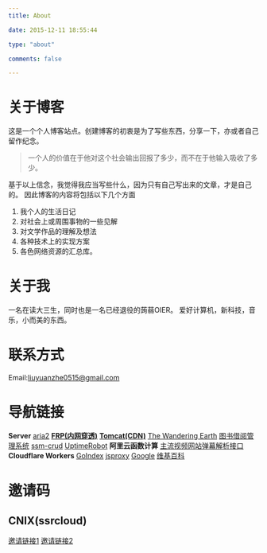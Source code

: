 ```yaml
---
title: About

date: 2015-12-11 18:55:44

type: "about"

comments: false

---
```

# 关于博客
这是一个个人博客站点。创建博客的初衷是为了写些东西，分享一下，亦或者自己留作纪念。

>  一个人的价值在于他对这个社会输出回报了多少，而不在于他输入吸收了多少。

基于以上信念，我觉得我应当写些什么，因为只有自己写出来的文章，才是自己的。
因此博客的内容将包括以下几个方面

1.  我个人的生活日记
2.  对社会上或周围事物的一些见解
3.  对文学作品的理解及想法
4.  各种技术上的实现方案
5.  各色网络资源的汇总库。

# 关于我
一名在读大三生，同时也是一名已经退役的蒟蒻OIER。
爱好计算机，新科技，音乐，小而美的东西。

# 联系方式
Email:<liuyuanzhe0515@gmail.com>

# 导航链接
**Server**
[aria2](http://aria.home999.cc:8050/)
**[FRP(内网穿透)](http://frp.home999.cc:8050/)**
**[Tomcat(CDN)](http://tomcat.home999.cc:8050/)**
[The Wandering Earth](http://tomcat.home999.cc:8050/phase-04-implementation-003-javaWeb/)
[图书借阅管理系统](http://tomcat.home999.cc:8050/book/)
[ssm-crud](http://tomcat.home999.cc:8050/ssm-crud/)
[UptimeRobot](https://stats.home999.cc/)
**阿里云函数计算**
[主流视频网站弹幕解析接口](//fc.home999.cc/)
**Cloudflare Workers**
[GoIndex](//gd.lyz05.workers.dev/)
[jsproxy](//jp.lyz05.workers.dev/)
[Google](//goo.gle.workers.dev/)
[维基百科](//wiki.lyz05.workers.dev/)

# 邀请码
## CNIX(ssrcloud)
[邀请链接1](https://邀请01.很有精神.com/auth/register?code=GFRA)
[邀请链接2](https://邀请01.很有精神.com/#/auth/register?code=GFRA)

